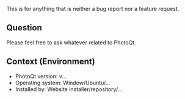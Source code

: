 This is for anything that is neither a bug report nor a feature request.

## Question

Please feel free to ask whatever related to PhotoQt.

## Context (Environment)

- PhotoQt version: v...
- Operating system: Window/Ubuntu/...
- Installed by: Website installer/repository/...
